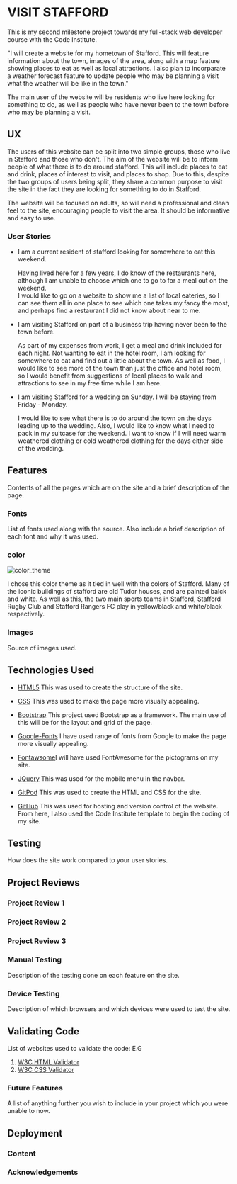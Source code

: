 # VISIT STAFFORD

This is my second milestone project towards my full-stack web developer course with the Code Institute. 

"I will create a website for my hometown of Stafford. This will feature information about the town, images of the area, along with a map feature showing places to eat as well as local attractions. I also plan to incorparate a weather forecast feature to update people who may be planning a visit what the weather will be like in the town."

The main user of the website will be residents who live here looking for something to do, as well as people who have never been to the town before who may be planning a visit.

## UX
 
The users of this website can be split into two simple groups, those who live in Stafford and those who don't. The aim of the website will be to inform people of what there is to do around stafford. This will include places to eat and drink, places of interest to visit, and places to shop. Due to this, despite the two groups of users being split, they share a common purpose to visit the site in the fact they are looking for something to do in Stafford.

The website will be focused on adults, so will need a professional and clean feel to the site, encouraging people to visit the area. It should be informative and easy to use.

### User Stories

- I am a current resident of stafford looking for somewhere to eat this weekend. 

  Having lived here for a few years, I do know of the restaurants here, although I am unable to choose which one to go to for a meal out on the weekend.  
  I would like to go on a website to show me a list of local eateries, so I can see them all in one place to see which one takes my fancy the most, and       perhaps find a restaurant I did not know about near to me. 
  
  
- I am visiting Stafford on part of a business trip having never been to the town before. 

  As part of my expenses from work, I get a meal and drink included for each night. Not wanting to eat in the hotel room, I am looking for somewhere to eat   and find out a little about the town. As well as food, I would like to see more of the town than just the office and hotel room, so I would benefit from   suggestions of local places to walk and attractions to see in my free time while I am here.
  
  
- I am visiting Stafford for a wedding on Sunday. I will be staying from Friday - Monday. 

  I would like to see what there is to do around the town on the days leading up to the wedding. Also, I would like to know what I need to pack in my         suitcase for the weekend. I want to know if I will need warm weathered clothing or cold weathered clothing for the days either side of the wedding.
  
  
## Features

Contents of all the pages which are on the site and a brief description of the page.

### Fonts

List of fonts used along with the source. Also include a brief description of each font and why it was used.

### color

![color_theme](https://user-images.githubusercontent.com/64138643/87045675-106b4a00-c1f0-11ea-8c87-82c5c3c3fa2a.PNG)

I chose this color theme as it tied in well with the colors of Stafford. Many of the iconic buildings of stafford are old Tudor houses, and are painted balck and white. As well as this, the two main sports teams in Stafford, Stafford Rugby Club and Stafford Rangers FC play in yellow/black and white/black respectively. 

### Images 

Source of images used.

## Technologies Used

- [HTML5](https://en.wikipedia.org/wiki/HTML5)  This was used to create the structure of the site.

- [CSS](https://en.wikipedia.org/wiki/Cascading_Style_Sheets) This was used to make the page more visually appealing.

- [Bootstrap](https://getbootstrap.com/) This project used Bootstrap as a framework. The main use of this will be for the layout and grid of the page.

- [Google-Fonts](https://fonts.google.com/) I have used range of fonts from Google to make the page more visually appealing.

- [Fontawsome](https://fontawesome.com/)I will have used FontAwesome for the pictograms on my site.

- [JQuery](https://jquery.com) This was used for the mobile menu in the navbar.

- [GitPod](https://www.gitpod.io/) This was used to create the HTML and CSS for the site.

- [GitHub](https://github.com/) This was used for hosting and version control of the website. From here, I also used the Code Institute template to begin the coding of my site.

## Testing

How does the site work compared to your user stories.

## Project Reviews
### Project Review 1
### Project Review 2
### Project Review 3

### Manual Testing

Description of the testing done on each feature on the site.

### Device Testing

Description of which browsers and which devices were used to test the site.

## Validating Code

List of websites used to validate the code:
E.G
1. [W3C HTML Validator](https://validator.w3.org/)
2. [W3C CSS Validator](https://jigsaw.w3.org/css-validator/)

### Future Features

A list of anything further you wish to include in your project which you were unable to now.

## Deployment


### Content


### Acknowledgements



